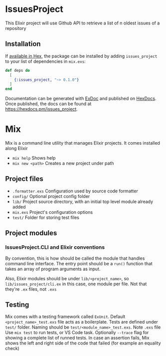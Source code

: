 # IssuesProject
This Elixir project will use Github API to retrieve a list of n oldest issues of a repository

## Installation

If [available in Hex](https://hex.pm/docs/publish), the package can be installed
by adding `issues_project` to your list of dependencies in `mix.exs`:

```elixir
def deps do
  [
    {:issues_project, "~> 0.1.0"}
  ]
end
```

Documentation can be generated with [ExDoc](https://github.com/elixir-lang/ex_doc)
and published on [HexDocs](https://hexdocs.pm). Once published, the docs can
be found at <https://hexdocs.pm/issues_project>.

# Mix
Mix is a command line utility that manages Elixir projects. It comes installed along Elixir
- `mix help` Shows help
- `mix new <path>` Creates a new project under path

## Project files
- `.formatter.exs` Configuration used by source code formatter
- `config/` Optional project config folder
- `lib/` Project source directory, with an initial top level module already added
- `mix.exs` Project's configuration options
- `test/` Folder for storing test files

## Project modules
### IssuesProject.CLI and Elixir conventions
By convention, this is how should be called the module that handles command line interface. The entry point should be a `run()` function that takes an array of program arguments as input.

Also, Elixir modules should be under `lib/<project_name>`, so `lib/issues_project/cli.ex` in this case, one module per file. Not that they're `.ex` files, not `.exs`


## Testing
Mix comes with a testing framework called `ExUnit`. Default `<project_name>_test.exs` file acts as a boilerplate.
Tests are defined under `test/` folder. Naming should be `test/<module_name>_test.exs`. Note `.exs` file
Use `mix test` to run tests, or VS Code task. Optionally `--trace` flag for showing a complete list of runned tests.
In case an assertion fails, Mix shows the left and right side of the code that failed (for example an equality check)